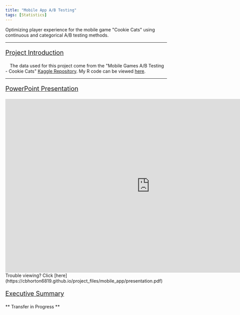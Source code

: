 ```yaml
---
title: "Mobile App A/B Testing"
tags: [Statistics]
---
```


Optimizing player experience for the mobile game "Cookie Cats" using continuous and categorical A/B testing methods.

---

<p style="font-size:140%; text-decoration:underline;">Project Introduction</p>

&emsp;The data used for this project come from the "Mobile Games A/B Testing - Cookie Cats" <a href="https://www.kaggle.com/datasets/mursideyarkin/mobile-games-ab-testing-cookie-cats" target="_blank">Kaggle Repository</a>. My R code can be viewed <a href="https://cbhorton6819.github.io/project_files/mobile_app/R_code.html" target="_blank">here</a>.

---

<p style="font-size:140%; text-decoration:underline;">PowerPoint Presentation</p>

<iframe frameborder="0" scrolling="no" width="900" height="540" src="https://cbhorton6819.github.io/project_files/mobile_app/presentation.pdf#zoom=33"> </iframe>
Trouble viewing? Click [here](https://cbhorton6819.github.io/project_files/mobile_app/presentation.pdf)

<p style="font-size:140%; text-decoration:underline;">Executive Summary</p>

** Transfer in Progress **